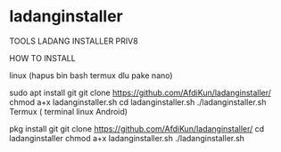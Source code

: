 # ladanginstaller
TOOLS LADANG INSTALLER PRIV8


HOW TO INSTALL 

linux (hapus bin bash termux dlu pake nano)

sudo apt install git
git clone https://github.com/AfdiKun/ladanginstaller/
chmod a+x ladanginstaller.sh
cd ladanginstaller.sh
./ladanginstaller.sh
Termux ( terminal linux Android)

pkg install git
git clone https://github.com/AfdiKun/ladanginstaller/
cd ladanginstaller
chmod a+x ladanginstaller.sh
./ladanginstaller.sh
